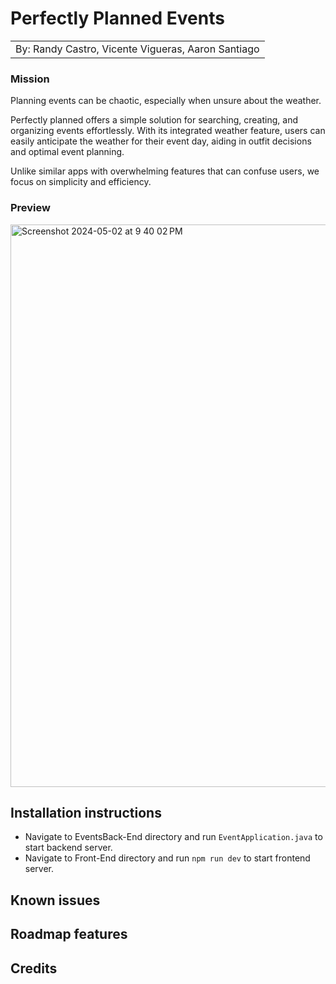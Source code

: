 # Perfectly Planned Events 
<table><tr><td>By: Randy Castro, Vicente Vigueras, Aaron Santiago</td></tr></table>

### Mission
Planning events can be chaotic, especially when unsure about the weather.


Perfectly planned offers a simple solution for searching, creating, and organizing events effortlessly. With its integrated weather feature, users can easily anticipate the weather for their event day, aiding in outfit decisions and optimal event planning.

Unlike similar apps with overwhelming features that can confuse users, we focus on simplicity and efficiency.

### Preview
<img width="900" alt="Screenshot 2024-05-02 at 9 40 02 PM" src="https://github.com/code-differently/24q1-team4/assets/161079929/84387732-7e05-45c0-8dc5-83f37e33d100">


## Installation instructions
* Navigate to EventsBack-End directory and run `EventApplication.java` to start backend server.
* Navigate to Front-End directory and run `npm run dev` to start frontend server.

## Known issues
## Roadmap features
## Credits

